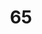 ---
title: "65"
imageurl: "https://imgs1.thamizhnation.org/assets/65.webp"
dwnurl: "https://imgs1.thamizhnation.org/img/65.jpg"
tags: ['thalaivar']
---